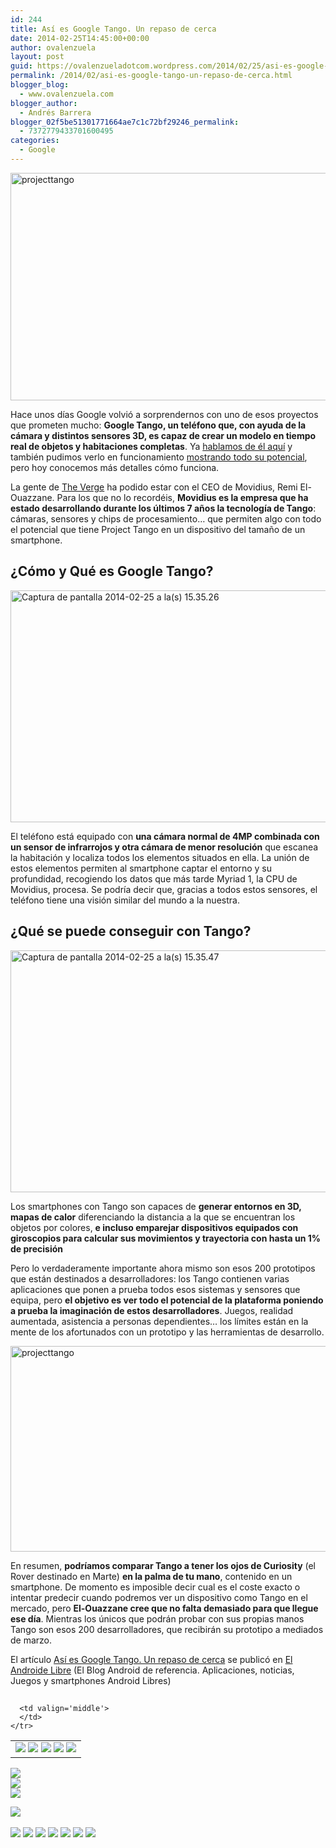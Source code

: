 ```yaml
---
id: 244
title: Así es Google Tango. Un repaso de cerca
date: 2014-02-25T14:45:00+00:00
author: ovalenzuela
layout: post
guid: https://ovalenzueladotcom.wordpress.com/2014/02/25/asi-es-google-tango-un-repaso-de-cerca
permalink: /2014/02/asi-es-google-tango-un-repaso-de-cerca.html
blogger_blog:
  - www.ovalenzuela.com
blogger_author:
  - Andrés Barrera
blogger_02f5be51301771664ae7c1c72bf29246_permalink:
  - 7372779433701600495
categories:
  - Google
---
```

[<img class="size-full wp-image-129010 aligncenter" alt="projecttango" src="http://www.elandroidelibre.com/wp-content/uploads/2014/02/projecttango.jpg" width="680" height="364" />](http://www.elandroidelibre.com/wp-content/uploads/2014/02/projecttango.jpg)

Hace unos días Google volvió a sorprendernos con uno de esos proyectos que prometen mucho: **Google Tango, un teléfono que, con ayuda de la cámara y distintos sensores 3D, es capaz de crear un modelo en tiempo real de objetos y habitaciones completas**. Ya <a href="http://www.elandroidelibre.com/2014/02/google-tango-un-android-con-sensores-3d-como-kinect-el-nuevo-proyecto-de-google.html" target="_blank">hablamos de él aquí</a> y también pudimos verlo en funcionamiento <a title="Google Tango Project: Este es el primer ejemplo de lo que puede hacer este teléfono" href="http://www.elandroidelibre.com/2014/02/google-tango-project-este-es-el-primer-ejemplo-de-lo-que-puede-hacer-este-telefono.html" target="_blank">mostrando todo su potencial</a>, pero hoy conocemos más detalles cómo funciona.

La gente de <a href="http://www.theverge.com/2014/2/25/5445258/this-is-googles-project-tango" target="_blank">The Verge</a> ha podido estar con el CEO de Movidius, Remi El-Ouazzane. Para los que no lo recordéis, **Movidius es la empresa que ha estado desarrollando durante los últimos 7 años la tecnología de Tango**: cámaras, sensores y chips de procesamiento… que permiten algo con todo el potencial que tiene Project Tango en un dispositivo del tamaño de un smartphone.

## ¿Cómo y Qué es Google Tango?

<img class="size-large wp-image-129012 aligncenter" alt="Captura de pantalla 2014-02-25 a la(s) 15.35.26" src="http://www.elandroidelibre.com/wp-content/uploads/2014/02/Captura-de-pantalla-2014-02-25-a-las-15.35.26-680x371.png" width="680" height="371" />

El teléfono está equipado con **una cámara normal de 4MP combinada con un sensor de infrarrojos y otra cámara de menor resolución** que escanea la habitación y localiza todos los elementos situados en ella. La unión de estos elementos permiten al smartphone captar el entorno y su profundidad, recogiendo los datos que más tarde Myriad 1, la CPU de Movidius, procesa. Se podría decir que, gracias a todos estos sensores, el teléfono tiene una visión similar del mundo a la nuestra.

## ¿Qué se puede conseguir con Tango?

<img class="size-large wp-image-129011 aligncenter" alt="Captura de pantalla 2014-02-25 a la(s) 15.35.47" src="http://www.elandroidelibre.com/wp-content/uploads/2014/02/Captura-de-pantalla-2014-02-25-a-las-15.35.47-680x387.png" width="680" height="387" />

Los smartphones con Tango son capaces de **generar entornos en 3D, mapas de calor** diferenciando la distancia a la que se encuentran los objetos por colores, **e incluso emparejar dispositivos equipados con giroscopios para calcular sus movimientos y trayectoria con hasta un 1% de precisión**

Pero lo verdaderamente importante ahora mismo son esos 200 prototipos que están destinados a desarrolladores: los Tango contienen varias aplicaciones que ponen a prueba todos esos sistemas y sensores que equipa, pero **el objetivo es ver todo el potencial de la plataforma poniendo a prueba la imaginación de estos desarrolladores**. Juegos, realidad aumentada, asistencia a personas dependientes… los límites están en la mente de los afortunados con un prototipo y las herramientas de desarrollo.

[<img class="aligncenter size-large wp-image-129022" alt="projecttango" src="http://www.elandroidelibre.com/wp-content/uploads/2014/02/projecttango1-680x329.jpg" width="680" height="329" />](http://www.elandroidelibre.com/wp-content/uploads/2014/02/projecttango1.jpg)

En resumen, **podríamos comparar Tango a tener los ojos de Curiosity** (el Rover destinado en Marte) **en la palma de tu mano**, contenido en un smartphone. De momento es imposible decir cual es el coste exacto o intentar predecir cuando podremos ver un dispositivo como Tango en el mercado, pero **El-Ouazzane cree que no falta demasiado para que llegue ese día**. Mientras los únicos que podrán probar con sus propias manos Tango son esos 200 desarrolladores, que recibirán su prototipo a mediados de marzo.

El artículo [Así es Google Tango. Un repaso de cerca](http://www.elandroidelibre.com/2014/02/asi-es-google-tango-un-repaso-de-cerca.html) se publicó en [El Androide Libre](http://www.elandroidelibre.com) (El Blog Android de referencia. Aplicaciones, noticias, Juegos y smartphones Android Libres)


<img width="1" height="1" src="http://rss.feedsportal.com/c/34005/f/617036/s/37866bc2/sc/28/mf.gif" border="0" /> 

<div>
  <table border='0'>
    <tr>
      <td valign='middle'>
        <a href="http://share.feedsportal.com/share/twitter/?u=http%3A%2F%2Fwww.elandroidelibre.com%2F2014%2F02%2Fasi-es-google-tango-un-repaso-de-cerca.html&t=As%C3%AD+es+Google+Tango.+Un+repaso+de+cerca" target="_blank"><img src="http://res3.feedsportal.com/social/twitter.png" border="0" /></a> <a href="http://share.feedsportal.com/share/facebook/?u=http%3A%2F%2Fwww.elandroidelibre.com%2F2014%2F02%2Fasi-es-google-tango-un-repaso-de-cerca.html&t=As%C3%AD+es+Google+Tango.+Un+repaso+de+cerca" target="_blank"><img src="http://res3.feedsportal.com/social/facebook.png" border="0" /></a> <a href="http://share.feedsportal.com/share/linkedin/?u=http%3A%2F%2Fwww.elandroidelibre.com%2F2014%2F02%2Fasi-es-google-tango-un-repaso-de-cerca.html&t=As%C3%AD+es+Google+Tango.+Un+repaso+de+cerca" target="_blank"><img src="http://res3.feedsportal.com/social/linkedin.png" border="0" /></a> <a href="http://share.feedsportal.com/share/gplus/?u=http%3A%2F%2Fwww.elandroidelibre.com%2F2014%2F02%2Fasi-es-google-tango-un-repaso-de-cerca.html&t=As%C3%AD+es+Google+Tango.+Un+repaso+de+cerca" target="_blank"><img src="http://res3.feedsportal.com/social/googleplus.png" border="0" /></a> <a href="http://share.feedsportal.com/share/email/?u=http%3A%2F%2Fwww.elandroidelibre.com%2F2014%2F02%2Fasi-es-google-tango-un-repaso-de-cerca.html&t=As%C3%AD+es+Google+Tango.+Un+repaso+de+cerca" target="_blank"><img src="http://res3.feedsportal.com/social/email.png" border="0" /></a>
      </td>
      
      <td valign='middle'>
      </td>
    </tr>
  </table>
</div>

[<img src="http://da.feedsportal.com/r/186531090745/u/49/f/617036/c/34005/s/37866bc2/sc/28/rc/1/rc.img" border="0" />](http://da.feedsportal.com/r/186531090745/u/49/f/617036/c/34005/s/37866bc2/sc/28/rc/1/rc.htm)  
[<img src="http://da.feedsportal.com/r/186531090745/u/49/f/617036/c/34005/s/37866bc2/sc/28/rc/2/rc.img" border="0" />](http://da.feedsportal.com/r/186531090745/u/49/f/617036/c/34005/s/37866bc2/sc/28/rc/2/rc.htm)  
[<img src="http://da.feedsportal.com/r/186531090745/u/49/f/617036/c/34005/s/37866bc2/sc/28/rc/3/rc.img" border="0" />](http://da.feedsportal.com/r/186531090745/u/49/f/617036/c/34005/s/37866bc2/sc/28/rc/3/rc.htm)

[<img src="http://da.feedsportal.com/r/186531090745/u/49/f/617036/c/34005/s/37866bc2/a2.img" border="0" />](http://da.feedsportal.com/r/186531090745/u/49/f/617036/c/34005/s/37866bc2/a2.htm)
<img width="1" height="1" src="http://pi.feedsportal.com/r/186531090745/u/49/f/617036/c/34005/s/37866bc2/a2t.img" border="0" /> 

<div>
  <a href="http://feeds.feedburner.com/~ff/elandroidelibre?a=phLB3Foub2s:pIf46_5sQo8:ecdYMiMMAMM"><img src="http://feeds.feedburner.com/~ff/elandroidelibre?d=ecdYMiMMAMM" border="0" /></a> <a href="http://feeds.feedburner.com/~ff/elandroidelibre?a=phLB3Foub2s:pIf46_5sQo8:V_sGLiPBpWU"><img src="http://feeds.feedburner.com/~ff/elandroidelibre?i=phLB3Foub2s:pIf46_5sQo8:V_sGLiPBpWU" border="0" /></a> <a href="http://feeds.feedburner.com/~ff/elandroidelibre?a=phLB3Foub2s:pIf46_5sQo8:7Q72WNTAKBA"><img src="http://feeds.feedburner.com/~ff/elandroidelibre?d=7Q72WNTAKBA" border="0" /></a> <a href="http://feeds.feedburner.com/~ff/elandroidelibre?a=phLB3Foub2s:pIf46_5sQo8:dnMXMwOfBR0"><img src="http://feeds.feedburner.com/~ff/elandroidelibre?d=dnMXMwOfBR0" border="0" /></a> <a href="http://feeds.feedburner.com/~ff/elandroidelibre?a=phLB3Foub2s:pIf46_5sQo8:yIl2AUoC8zA"><img src="http://feeds.feedburner.com/~ff/elandroidelibre?d=yIl2AUoC8zA" border="0" /></a> <a href="http://feeds.feedburner.com/~ff/elandroidelibre?a=phLB3Foub2s:pIf46_5sQo8:qj6IDK7rITs"><img src="http://feeds.feedburner.com/~ff/elandroidelibre?d=qj6IDK7rITs" border="0" /></a> <a href="http://feeds.feedburner.com/~ff/elandroidelibre?a=phLB3Foub2s:pIf46_5sQo8:I9og5sOYxJI"><img src="http://feeds.feedburner.com/~ff/elandroidelibre?d=I9og5sOYxJI" border="0" /></a>
</div>

<img src="http://feeds.feedburner.com/~r/elandroidelibre/~4/phLB3Foub2s" height="1" width="1" />
